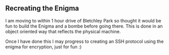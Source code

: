 ## Recreating the Enigma

I am moving to within 1 hour drive of Bletchley Park so thought it would be fun to build the Enigma and a bombe before going there. This is done in an object oriented way that reflects the physical machine.

Once I have done this I may progress to creating an SSH protocol using the enigma for encryption, just for fun :)
